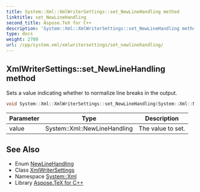 ```yaml
---
title: System::Xml::XmlWriterSettings::set_NewLineHandling method
linktitle: set_NewLineHandling
second_title: Aspose.TeX for C++
description: 'System::Xml::XmlWriterSettings::set_NewLineHandling method. Sets a value indicating whether to normalize line breaks in the output in C++.'
type: docs
weight: 2700
url: /cpp/system.xml/xmlwritersettings/set_newlinehandling/
---
```

## XmlWriterSettings::set_NewLineHandling method


Sets a value indicating whether to normalize line breaks in the output.

```cpp
void System::Xml::XmlWriterSettings::set_NewLineHandling(System::Xml::NewLineHandling value)
```


| Parameter | Type | Description |
| --- | --- | --- |
| value | System::Xml::NewLineHandling | The value to set. |

## See Also

* Enum [NewLineHandling](../../newlinehandling/)
* Class [XmlWriterSettings](../)
* Namespace [System::Xml](../../)
* Library [Aspose.TeX for C++](../../../)
